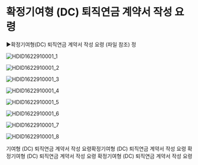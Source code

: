 # 확정기여형 (DC) 퇴직연금 계약서 작성 요령
▶확정기여형(DC) 퇴직연금 계약서 작성 요령 (파일 참조)
정

![HDID1622910001_1](HDID1622910001_1.png)


![HDID1622910001_2](HDID1622910001_2.png)


![HDID1622910001_3](HDID1622910001_3.png)


![HDID1622910001_4](HDID1622910001_4.png)


![HDID1622910001_5](HDID1622910001_5.png)


![HDID1622910001_6](HDID1622910001_6.png)


![HDID1622910001_7](HDID1622910001_7.png)


![HDID1622910001_8](HDID1622910001_8.png)

기여형 (DC) 퇴직연금 계약서 작성 요령확정기여형 (DC) 퇴직연금
계약서 작성 요령
확정기여형 (DC) 퇴직연금 계약서 작성 요령
확정기여형 (DC) 퇴직연금 계약서 작성 요령
